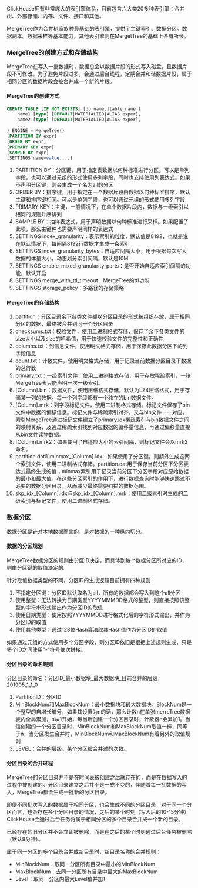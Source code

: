 ClickHouse拥有非常庞大的表引擎体系，目前包含六大类20多种表引擎：合并树、外部存储、内存、文件、接口和其他。

MergeTree作为合并树家族种最基础的表引擎，提供了主键索引、数据分区。数据副本。数据采样等基本能力，其他表引擎则在MergetTree的基础上各有所长。

### MergeTree的创建方式和存储结构

MergeTree在写入一批数据时，数据总会以数据片段的形式写入磁盘，且数据片段不可修改。为了避免片段过多，会通过后台线程，定期合并和谐数据片段，属于相同分区的数据片段会被合并成一个新的片段。

#### MergeTree的创建方式

```sql
CREATE TABLE [IF NOT EXISTS] [db_name.]table_name (
    name1 [type] [DEFAULT|MATERIALIED|ALIAS exper],
    name2 [type] [DEFAULT|MATERIALIED|ALIAS exper],
    ...
) ENGINE = MergeTree()
[PARTITION BY expr]
[ORDER BY expr]
[PRIMARY KEY expr]
[SAMPLE BY expr]
[SETTINGS name=value,...]
```

1. PARTITION BY：分区键，用于指定表数据以何种标准进行分区。可以是单列字段，也可以通过元组的形式使用多列字段，同时也支持使用列表达式。如果不声明分区键，则会生成一个名为all的分区
2. ORDER BY：排序键，用于指定在一个数据片段内数据以何种标准排序，默认主键和排序键相同。可以是单列字段，也可以通过元组的形式使用多列字段
3. PRIMARY KEY：主键，一般情况下，在单个数据片段内，数据与一级索引以相同的规则升序排列
4. SAMPLE BY：抽样表达式，用于声明数据以何种标准进行采样。如果配置了此项，那么主键种也需要声明同样的表达式
5. SETTINGS index_granularity：表示索引的粒度，默认值是8192，也就是说在默认情况下，每间隔8192行数据才生成一条索引
6. SETTINGS index_granularity_bytes：自适应间隔大小，用于根据每次写入数据的体量大小，动态划分索引间隔，默认是10M
7. SETTINGS enable_mixed_granularity_parts：是否开始自适应索引间隔的功能，默认开启
8. SETTINGS merge_with_ttl_timeout：MergeTree的ttl功能
9. SETTINGS storage_policy：多路径的存储策略

#### MergeTree的存储结构

1. partition：分区目录余下各类文件都以分区目录的形式被组织存放，属于相同分区的数据，最终被合并到同一个分区目录
2. checksums.txt：校验文件，使用二进制格式存储，保存了余下各类文件的size大小以及size的哈希值，用于快速校验文件的完整性和正确性
3. columns.txt：列信息文件，使用明文格式存储，用于保存此数据分区下的列字段信息
4. count.txt：计数文件，使用明文格式存储，用于记录当前数据分区目录下数据的总行数
5. primary.txt：一级索引文件，使用二进制格式存储，用于存放稀疏索引，一张MergeTree表只能声明一次一级索引。
6. [Column].bin：数据文件，使用压缩格式存储，默认为LZ4压缩格式，用于存储某一列的数据。每一个列字段都有一个独立的bin数据文件。
7. [Column].mrk：列字段标记文件，使用二进制格式存储。标记文件保存了bin文件中数据的偏移信息。标记文件与稀疏索引对齐，又与bin文件一一对应，索引MergeTree通过标记文件建立了primary.idx稀疏索引与bin数据文件之间的映射关系，及通过稀疏索引找到对应数据的偏移量信息，再通过偏移量直接从bin文件读物数据。
8. [Column].mrk2：如果使用了自适应大小的索引间隔，则标记文件会以mrk2命名。
9. partition.dat和minmax_[Column].idx：如果使用了分区键，则额外生成这两个索引文件，使用二进制格式存储。partition.dat用于保存当前分区下分区表达式最终生成的值；minmax索引用于记录当前分区下分区字段对应原始数据的最小和最大值。在这些分区索引的作用下，进行数据查询时能够快速跳过不必要的数据分区目录，从而减少最终需要扫描的数据范围。
10. skp_idx_[Column].idx与skp_idx_[Column].mrk：使用二级索引时生成的二级索引与标记文件，使用二进制格式存储。

### 数据分区

数据分区是针对本地数据而言的，是对数据的一种纵向切分。

#### 数据的分区规划

MergeTree数据分区的规则由分区ID决定，而具体到每个数据分区所对应的ID，则由分区键的取值决定的。

针对取值数据类型的不同，分区ID的生成逻辑目前拥有四种规则：

1. 不指定分区键：分区ID默认取名为all，所有的数据都会写入到这个all分区
2. 使用整型：无法转换为日期类型YYYYMMMDD格式的整型，则直接按照该整型的字符串形式输出作为分区ID的取值
3. 使用日期类型：使用按照YYYYMMDD进行格式化后的字符形式输出，并作为分区ID的取值
4. 使用其他类型：通过128位Hash算法取其Hash值作为分区ID的取值

如果通过元组的方式使用多个分区字段，则分区ID依旧是根据上述规则生成，只是多个ID之间使用"-"符号依次拼接。

#### 分区目录的命名规则

分区目录的命名：分区ID_最小数据块_最大数据块_目前合并的层级，201905_1_1_0

1. PartitionID：分区ID
2. MinBlockNum和MaxBlockNum：最小数据块和最大数据块。BlockNum是一个整型的自增长编号，如果其设置为n的话，那么计数n在单张merreTree数据表内全局累加，n从1开始，每当新创建一个分区目录时，计数器n会累加1。当信创建的一个分区目录时，MinBlockNum和MaxBlockNum取值一样，同等于n，当分区发生合并时，MinBlockNum和MaxBlockNum有着另外的取值规则
3. LEVEL：合并的层级。某个分区被合并过的次数。

#### 分区目录的合并过程

MergeTree的分区目录并不是在时间表被创建之后就存在的，而是在数据写入的过程中被创建的。分区目录建立之后并不是一成不变的，伴随着每一批数据的写入，MergeTree都会生成一批新的分区目录。

即便不同批次写入的数据属于相同分区，也会生成不同的分区目录，对于同一个分区而言，也会存在多个分区目录的情况，之后的某个时刻（写入后的10-15分钟）ClickHouse会通过后台任务将属于相同分区的多个目录合并成一个新的目录。

已经存在的旧分区并不会立即被删除，而是在之后的某个时刻通过后台任务被删除（默认8分钟）。

属于同一分区的多个目录合并成新目录时，新目录名称的合并规则：

+ MinBlockNum：取同一分区所有目录中最小的MinBlockNum
+ MaxBlockNum：去同一分区所有目录中最大的MaxBlockNum
+ Level：取同一分区内最大Level值并加1
